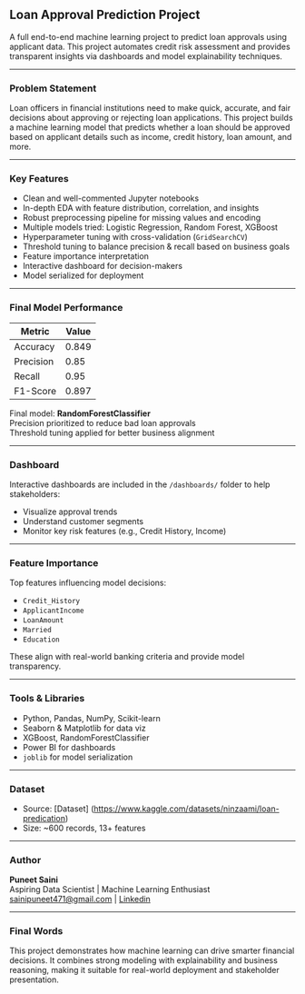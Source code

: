 ## Loan Approval Prediction Project

A full end-to-end machine learning project to predict loan approvals using applicant data. This project automates credit risk assessment and provides transparent insights via dashboards and model explainability techniques.

---

### Problem Statement

Loan officers in financial institutions need to make quick, accurate, and fair decisions about approving or rejecting loan applications. This project builds a machine learning model that predicts whether a loan should be approved based on applicant details such as income, credit history, loan amount, and more.

---


### Key Features

-  Clean and well-commented Jupyter notebooks
- In-depth EDA with feature distribution, correlation, and insights
- Robust preprocessing pipeline for missing values and encoding
- Multiple models tried: Logistic Regression, Random Forest, XGBoost
- Hyperparameter tuning with cross-validation (`GridSearchCV`)
- Threshold tuning to balance precision & recall based on business goals
- Feature importance interpretation
- Interactive dashboard for decision-makers
- Model serialized for deployment

---

### Final Model Performance

| Metric     | Value   |
|------------|---------|
| Accuracy   | 0.849   |
| Precision  | 0.85    |
| Recall     | 0.95    |
| F1-Score   | 0.897   |

Final model: **RandomForestClassifier**  
Precision prioritized to reduce bad loan approvals  
Threshold tuning applied for better business alignment

---

### Dashboard

Interactive dashboards are included in the `/dashboards/` folder to help stakeholders:
- Visualize approval trends
- Understand customer segments
- Monitor key risk features (e.g., Credit History, Income)

---

### Feature Importance

Top features influencing model decisions:
- `Credit_History`
- `ApplicantIncome`
- `LoanAmount`
- `Married`
- `Education`

These align with real-world banking criteria and provide model transparency.

---

### Tools & Libraries

- Python, Pandas, NumPy, Scikit-learn
- Seaborn & Matplotlib for data viz
- XGBoost, RandomForestClassifier
- Power BI for dashboards
- `joblib` for model serialization

---

### Dataset

- Source: [Dataset] (https://www.kaggle.com/datasets/ninzaami/loan-predication)
- Size: ~600 records, 13+ features

---

### Author

**Puneet Saini**  
Aspiring Data Scientist | Machine Learning Enthusiast  
sainipuneet471@gmail.com | [Linkedin](https://www.linkedin.com/in/puneet471/)

---

### Final Words

This project demonstrates how machine learning can drive smarter financial decisions. It combines strong modeling with explainability and business reasoning, making it suitable for real-world deployment and stakeholder presentation.



